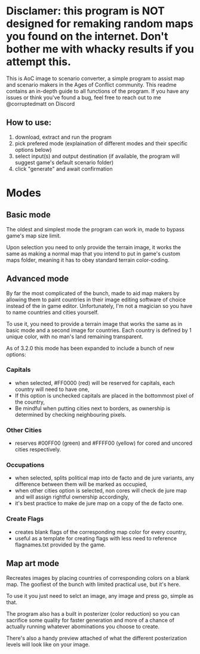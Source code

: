 # Disclamer: this program is NOT designed for remaking random maps you found on the internet. Don't bother me with whacky results if you attempt this.

This is AoC image to scenario converter, a simple program to assist map and scenario makers in the Ages of Conflict community. This readme contains an in-depth guide to all functions of the program.
If you have any issues or think you've found a bug, feel free to reach out to me @corruptedmatt on Discord

## How to use:
1. download, extract and run the program
2. pick prefered mode (explaination of different modes and their specific options below)
3. select input(s) and output destination (if available, the program will suggest game's default scenario folder)
4. click "generate" and await confirmation

# Modes

## Basic mode
The oldest and simplest mode the program can work in, made to bypass game's map size limit.

Upon selection you need to only provide the terrain image, it works the same as making a normal map that you intend to put in game's custom maps folder, meaning it has to obey standard terrain color-coding.

## Advanced mode
By far the most complicated of the bunch, made to aid map makers by allowing them to paint countries in their image editing software of choice instead of the in game editor. Unfortunately, I'm not a magician so you have to name countries and cities yourself.

To use it, you need to provide a terrain image that works the same as in basic mode and a second image for countries. Each country is defined by 1 unique color, with no man's land remaining transparent.

As of 3.2.0 this mode has been expanded to include a bunch of new options:
### Capitals
 - when selected, #FF0000 (red) will be reserved for capitals, each country will need to have one,
 - If this option is unchecked capitals are placed in the bottommost pixel of the country,
 - Be mindful when putting cities next to borders, as ownership is determined by checking neighbouring pixels.
### Other Cities
 - reserves #00FF00 (green) and #FFFF00 (yellow) for cored and uncored cities respectively.
### Occupations
 - when selected, splits political map into de facto and de jure variants, any difference between them will be marked as occupied,
 - when other cities option is selected, non cores will check de jure map and will assign rightful ownership accordingly,
 - it's best practice to make de jure map on a copy of the de facto one.
### Create Flags
 - creates blank flags of the corresponding map color for every country,
 - useful as a template for creating flags with less need to reference flagnames.txt provided by the game.

## Map art mode
Recreates images by placing countries of corresponding colors on a blank map. The goofiest of the bunch with limited practical use, but it's here.

To use it you just need to selct an image, any image and press go, simple as that. 

The program also has a built in posterizer (color reduction) so you can sacrifice some quality for faster generation and more of a chance of actually running whatever abominations you choose to create.

There's also a handy preview attached of what the different posterization levels will look like on your image.
